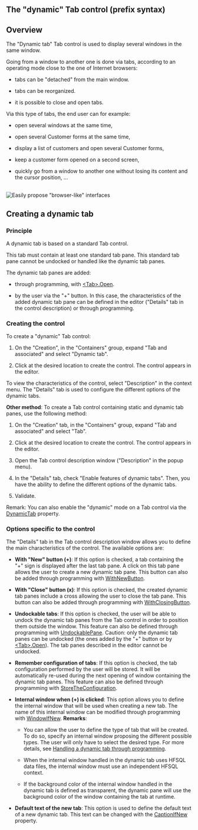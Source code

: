 
## The "dynamic" Tab control (prefix syntax)
			

<a name="NOTE1"></a>
<a name="NOTE1_1"></a>


## Overview
<a name="overview_ELTTEXTE000075"></a>
The "Dynamic tab" Tab control is used to display several windows in the same window.

Going from a window to another one is done via tabs, according to an operating mode close to the one of Internet browsers: 

- tabs can be "detached" from the main window. 

- tabs can be reorganized.

- it is possible to close and open tabs. 




Via this type of tabs, the end user can for example: 

- open several windows at the same time,

- open several Customer forms at the same time,

- display a list of customers and open several Customer forms,

- keep a customer form opened on a second screen,

- quickly go from a window to another one without losing its content and the cursor position, ...

<br>![Easily propose "browser-like" interfaces](https://doc.pcsoft.fr/en-US/images/image.awp?langid=3&name=WD%20-%20Onglets1.jpg)


<a name="NOTE2"></a>
<a name="NOTE2_1"></a>


## Creating a dynamic tab
<a name="creating_dynamic_tab_ELTTEXTE000118"></a>


### Principle
<a name="principle_ELTPARAGRAPHE000141"></a>

A dynamic tab is based on a standard Tab control. 

This tab must contain at least one standard tab pane. This standard tab pane cannot be undocked or handled like the dynamic tab panes. 

The dynamic tab panes are added: 

- through programming, with [&lt;Tab&gt;.Open](../WDLang1/1000021704.md). 

- by the user via the "+" button. In this case, the characteristics of the added dynamic tab pane can be defined in the editor ("Details" tab in the control description) or through programming.



<a name="NOTE2_2"></a>


### Creating the control
<a name="creating_the_control_ELTPARAGRAPHE000163"></a>

To create a "dynamic" Tab control: 

1. On the "Creation", in the "Containers" group, expand "Tab and associated" and select "Dynamic tab".

2. Click at the desired location to create the control. The control appears in the editor.


To view the characteristics of the control, select "Description" in the context menu. The "Details" tab is used to configure the different options of the dynamic tabs. 

**Other method**: To create a Tab control containing static and dynamic tab panes, use the following method: 

1. On the "Creation" tab, in the "Containers" group, expand "Tab and associated" and select "Tab".

2. Click at the desired location to create the control. The control appears in the editor.

3. Open the Tab control description window ("Description" in the popup menu). 

4. In the "Details" tab, check "Enable features of dynamic tabs". Then, you have the ability to define the different options of the dynamic tabs. 

5. Validate. 




Remark: You can also enable the "dynamic" mode on a Tab control via the [DynamicTab](../Proprietes/1000021626.md) property.
<a name="NOTE2_3"></a>


### Options specific to the control
<a name="options_specific_the_control_ELTPARAGRAPHE000219"></a>

The "Details" tab in the Tab control description window allows you to define the main characteristics of the control. The available options are: 

- **With "New" button (+)**: If this option is checked, a tab containing the "+" sign is displayed after the last tab pane. A click on this tab pane allows the user to create a new dynamic tab pane. This button can also be added through programming with [WithNewButton](../Proprietes/1000021377.md). 

- **With "Close" button (x)**: If this option is checked, the created dynamic tab panes include a cross allowing the user to close the tab pane. This button can also be added through programming with [WithClosingButton](../Proprietes/1000021374.md). 

- **Undockable tabs**: If this option is checked, the user will be able to undock the dynamic tab panes from the Tab control in order to position them outside the window. This feature can also be defined through programming with [UndockablePane](../Proprietes/1000021382.md). 
	Caution: only the dynamic tab panes can be undocked (the ones added by the "+" button or by [&lt;Tab&gt;.Open](../WDLang1/1000021704.md)). The tab panes described in the editor cannot be undocked. 

- **Remember configuration of tabs**: If this option is checked, the tab configuration performed by the user will be stored. It will be automatically re-used during the next opening of window containing the dynamic tab panes. This feature can also be defined through programming with [StoreTheConfiguration](../Proprietes/1000021383.md). 

- **Internal window when (+) is clicked**: This option allows you to define the internal window that will be used when creating a new tab. The name of this internal window can be modified through programming with [WindowIfNew](../Proprietes/1000021381.md). 
	**Remarks**: 

	- You can allow the user to define the type of tab that will be created. To do so, specify an internal window proposing the different possible types. The user will only have to select the desired type. For more details, see [Handling a dynamic tab through programming](../WDChamp/1013322.md). 

	- When the internal window handled in the dynamic tab uses HFSQL data files, the internal window must use an independent HFSQL context.  

	- If the background color of the internal window handled in the dynamic tab is defined as transparent, the dynamic pane will use the background color of the window containing the tab at runtime. 




- **Default text of the new tab**: This option is used to define the default text of a new dynamic tab. This text can be changed with the [CaptionIfNew](../Proprietes/1000021380.md) property.







